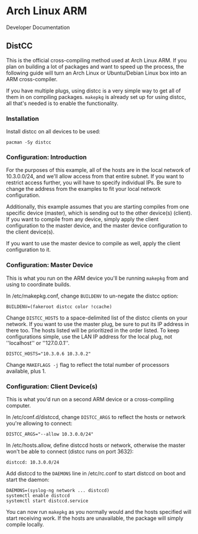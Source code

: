 # Arch Linux ARM #

<div class="meta subtitle">Developer Documentation</div>

## DistCC ##
This is the official cross-compiling method used at Arch Linux ARM. If you plan on building a lot of packages and want to speed up the process, the following guide will turn an Arch Linux or Ubuntu/Debian Linux box into an ARM cross-compiler.

If you have multiple plugs, using distcc is a very simple way to get all of them in on compiling packages. `makepkg` is already set up for using distcc, all that's needed is to enable the functionality.

### Installation ###

Install distcc on all devices to be used:

    pacman -Sy distcc

### Configuration: Introduction ###
For the purposes of this example, all of the hosts are in the local network of 10.3.0.0/24, and we'll allow access from that entire subnet. If you want to restrict access further, you will have to specify individual IPs. Be sure to change the address from the examples to fit your local network configuration.

Additionally, this example assumes that you are starting compiles from one specific device (master), which is sending out to the other device(s) (client). If you want to compile from any device, simply apply the client configuration to the master device, and the master device configuration to the client device(s).

If you want to use the master device to compile as well, apply the client configuration to it.

### Configuration: Master Device ###
This is what you run on the ARM device you'll be running `makepkg` from and using to coordinate builds.

In /etc/makepkg.conf, change `BUILDENV` to un-negate the distcc option:

    BUILDENV=(fakeroot distcc color !ccache)

Change `DISTCC_HOSTS` to a space-delimited list of the distcc clients on your network. If you want to use the master plug, be sure to put its IP address in there too. The hosts listed will be prioritized in the order listed. To keep configurations simple, use the LAN IP address for the local plug, not ''localhost'' or ''127.0.0.1''.

    DISTCC_HOSTS="10.3.0.6 10.3.0.2"

Change `MAKEFLAGS -j` flag to reflect the total number of processors available, plus 1.

### Configuration: Client Device(s) ###
This is what you'd run on a second ARM device or a cross-compiling computer.

In /etc/conf.d/distccd, change `DISTCC_ARGS` to reflect the hosts or network you're allowing to connect:

    DISTCC_ARGS="--allow 10.3.0.0/24"

In /etc/hosts.allow, define distccd hosts or network, otherwise the master won't be able to connect (distcc runs on port 3632):

    distccd: 10.3.0.0/24

Add distccd to the `DAEMONS` line in /etc/rc.conf to start distccd on boot and start the daemon:

    DAEMONS=(syslog-ng network ... distccd)
    systemctl enable distccd
    systemctl start distccd.service

You can now run `makepkg` as you normally would and the hosts specified will start receiving work. If the hosts are unavailable, the package will simply compile locally.

